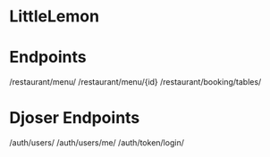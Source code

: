 # LittleLemon

# Endpoints
/restaurant/menu/
/restaurant/menu/{id}
/restaurant/booking/tables/

# Djoser Endpoints

/auth/users/
/auth/users/me/
/auth/token/login/
